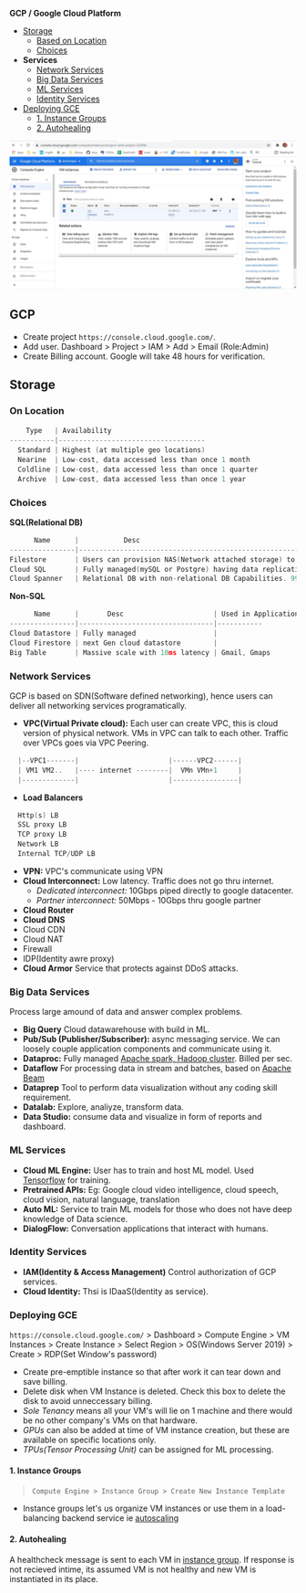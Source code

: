 **GCP / Google Cloud Platform**
- [Storage](#sto)
  - [Based on Location](#loc)
  - [Choices](#typ)
- **Services**
  - [Network Services](#net)
  - [Big Data Services](#bd)
  - [ML Services](#ml)
  - [Identity Services](#id)
- [Deploying GCE](#dep)
  - [1. Instance Groups](#ins)
  - [2. Autohealing](#ah)

<img src=gcp.JPG width=1000>

## GCP
- Create project `https://console.cloud.google.com/`.
- Add user. Dashboard > Project > IAM > Add > Email (Role:Admin)
- Create Billing account. Google will take 48 hours for verification.

<a name=sto></a>
## Storage
<a name=loc></a>
### On Location
```c
    Type   | Availability 
-----------|------------------------------------
  Standard | Highest (at multiple geo locations)
  Nearine  | Low-cost, data accessed less than once 1 month
  Coldline | Low-cost, data accessed less than once 1 quarter
  Archive  | Low-cost, data accessed less than once 1 year
```
<a name=typ></a>
### Choices
**SQL(Relational DB)**
```c
      Name      |           Desc                                                               | Applications
----------------|------------------------------------------------------------------------------|---
Filestore       | Users can provision NAS(Network attached storage) to integrate with GCE,GKE  |
Cloud SQL       | Fully managed(mySQL or Postgre) having data replication,backup,monitoring etc|
Cloud Spanner   | Relational DB with non-relational DB Capabilities. 99.99% availability SLA   | Trading,banks
```
**Non-SQL**
```c
      Name      |       Desc                      | Used in Applications
----------------|---------------------------------|-----------
Cloud Datastore | Fully managed                   | 
Cloud Firestore | next Gen cloud datastore        |
Big Table       | Massive scale with 10ms latency | Gmail, Gmaps
```

<a name=net></a>
### Network Services
GCP is based on SDN(Software defined networking), hence users can deliver all networking services programatically.
- **VPC(Virtual Private cloud):** Each user can create VPC, this is cloud version of physical network. VMs in VPC can talk to each other. Traffic over VPCs goes via VPC Peering.
```c
  |--VPC1-------|                      |------VPC2------|
  | VM1 VM2..   |---- internet --------|  VMn VMn+1     |
  |-------------|                      |----------------|
```
- **Load Balancers**
```c
  Http(s) LB
  SSL proxy LB
  TCP proxy LB
  Network LB
  Internal TCP/UDP LB
```
- **VPN:** VPC's communicate using VPN
- **Cloud Interconnect:** Low latency. Traffic does not go thru internet.
  - _Dedicated interconnect:_ 10Gbps piped directly to google datacenter.
  - _Partner interconnect:_ 50Mbps - 10Gbps thru google partner
- **Cloud Router**
- **Cloud DNS**
- Cloud CDN
- Cloud NAT
- Firewall
- IDP(Identity awre proxy)
- **Cloud Armor** Service that protects against DDoS attacks.

<a name=bd></a>
### Big Data Services
Process large amound of data and answer complex problems.
- **Big Query** Cloud datawarehouse with build in ML.
- **Pub/Sub (Publisher/Subscriber):** async messaging service. We can loosely couple application components and communicate using it.
- **Dataproc:** Fully managed [Apache spark, Hadoop cluster](). Billed per sec.
- **Dataflow** For processing data in stream and batches, based on [Apache Beam]()
- **Dataprep** Tool to perform data visualization without any coding skill requirement.
- **Datalab:** Explore, analiyze, transform data.
- **Data Studio:** consume data and visualize in form of reports and dashboard.

<a name=ml></a>
### ML Services
- **Cloud ML Engine:** User has to train and host ML model. Used [Tensorflow]() for training.
- **Pretrained APIs:** Eg: Google cloud video intelligence, cloud speech, cloud vision, natural language, translation
- **Auto ML:** Service to train ML models for those who does not have deep knowledge of Data science.
- **DialogFlow:** Conversation applications that interact with humans.

<a name=id></a>
### Identity Services
- **IAM(Identity & Access Management)** Control authorization of GCP services.
- **Cloud Identity:** Thsi is IDaaS(Identity as service). 

<a name=dep></a>
### Deploying GCE
`https://console.cloud.google.com/` > Dashboard > Compute Engine > VM Instances > Create Instance > Select Region > OS(Windows Server 2019) > Create > RDP(Set Window's password)
- Create pre-emptible instance so that after work it can tear down and save billing.
- Delete disk when VM Instance is deleted. Check this box to delete the disk to avoid unneccessary billing.
- _Sole Tenancy_ means all your VM's will lie on 1 machine and there would be no other company's VMs on that hardware.
- _GPUs_ can also be added at time of VM instance creation, but these are available on specific locations only.
- _TPUs(Tensor Processing Unit)_ can be assigned for ML processing.

<a name=ins></a>
#### 1. Instance Groups
> `Compute Engine > Instance Group > Create New Instance Template`
- Instance groups let's us organize VM instances or use them in a load-balancing backend service ie [autoscaling](/System-Design/Concepts/Terms)

<a name=ah></a>
#### 2. Autohealing
A healthcheck message is sent to each VM in [instance group](#ins). If response is not recieved intime, its assumed VM is not healthy and new VM is instantiated in its place.
